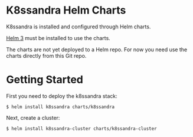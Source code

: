 # K8ssandra Helm Charts
K8ssandra is installed and configured through Helm charts.

[Helm 3](https://helm.sh/) must be installed to use the charts.

The charts are not yet deployed to a Helm repo. For now you need use the charts directly from this Git repo.

# Getting Started
First you need to deploy the k8ssandra stack:

```
$ helm install k8ssandra charts/k8ssandra
```

Next, create a cluster:

```
$ helm install k8ssandra-cluster charts/k8ssandra-cluster
```